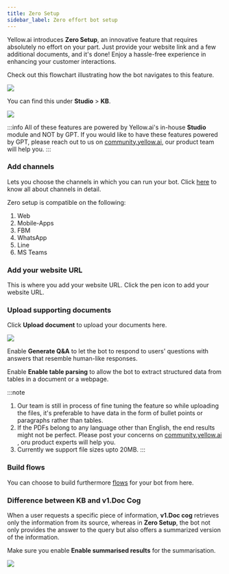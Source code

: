 ```yaml
---
title: Zero Setup
sidebar_label: Zero effort bot setup
---
```



Yellow.ai introduces **Zero Setup**, an innovative feature that requires absolutely no effort on your part. Just provide your website link and a few additional documents, and it's done! Enjoy a hassle-free experience in enhancing your customer interactions.

Check out this flowchart illustrating how the bot navigates to this feature.

![](https://i.imgur.com/fofS2WK.png)

You can find this under **Studio** > **KB**.

![](https://i.imgur.com/WSm90QA.png)

:::info
All of these features are powered by Yellow.ai's in-house **Studio** module and NOT by GPT. If you would like to have these features powered by GPT, please reach out to us on [community.yellow.ai](https://community.yellow.ai/), our product team will help you.
:::

### Add channels

Lets you choose the channels in which you can run your bot. Click [here](https://docs.yellow.ai/docs/platform_concepts/channelConfiguration/overview) to know all about channels in detail.

Zero setup is compatible on the following:

1. Web
2. Mobile-Apps
3. FBM
4. WhatsApp
5. Line
6. MS Teams

### Add your website URL

This is where you add your website URL. Click the pen icon to add your website URL.

### Upload supporting documents

Click **Upload document** to upload your documents here.

![](https://i.imgur.com/WV3bN47.png)

Enable **Generate Q&A** to let the bot to respond to users' questions with answers that resemble human-like responses.

Enable **Enable table parsing** to allow the bot to extract structured data from tables in a document or a webpage.

:::note
1. Our team is still in process of fine tuning the feature so while uploading the files, it's preferable to have data in the form of bullet points or paragraphs rather than tables.
2. If the PDFs belong to any language other than English, the end results might not be perfect. Please post your concerns on [community.yellow.ai](https://community.yellow.ai/) , oru product experts will help you.
3. Currently we support file sizes upto 20MB.
:::

### Build flows

You can choose to build furthermore [flows](https://docs.yellow.ai/docs/platform_concepts/studio/build/Flows/journeys) for your bot from here.



### Difference between KB and v1.Doc Cog

When a user requests a specific piece of information, **v1.Doc cog**  retrieves only the information from its source, whereas in **Zero Setup**, the bot not only provides the answer to the query but also offers a summarized version of the information.

Make sure you enable **Enable summarised results** for the summarisation.

![](https://i.imgur.com/Je8m7Rp.png)

